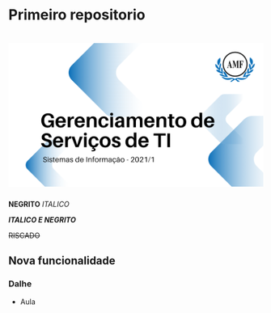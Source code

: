 # Primeiro repositorio
<h1 align="center">
  <img alt="Logo do repositório incluindo o nome da disciplina, logo da AMF e o semestre 2021/1 " src="capaGit.png" width="650px">
</h1>

**NEGRITO**
*ITALICO*

***ITALICO E NEGRITO***

~~RISCADO~~

## Nova funcionalidade
### Dalhe

- Aula
